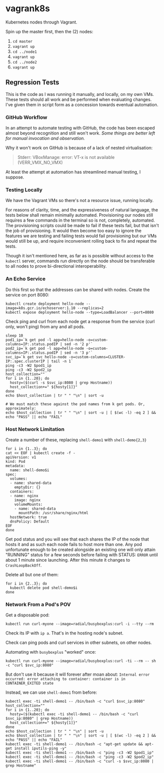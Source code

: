 # vagrank8s

Kubernetes nodes through Vagrant.

Spin up the master first, then the (2) nodes:

1. `cd master`
2. `vagrant up`
3. `cd ../node1`
4. `vagrant up`
5. `cd ../node2`
6. `vagrant up`


## Regression Tests

This is the code as I was running it manually, and locally, on my own VMs.
These tests should all work and be performed when evaluating changes.
I've given them in script form as a concession towards eventual automation.


### GitHub Workflow

In an attempt to automate testing with GitHub, the code has been escaped almost
beyond recognition and still won't work. *Some things are better left for
manual invocation and observation.*

Why it won't work on GitHub is because of a lack of nested virtualisation:

> Stderr: VBoxManage: error: VT-x is not available (VERR_VMX_NO_VMX)

At least the attempt at automation has streamlined manual testing, I suppose.


### Testing Locally

We have the Vagrant VMs so there's not a resource issue, running locally.

For reasons of clarity, time, and the expressiveness of natural language,
the tests below shall remain minimally automated. Provisioning our nodes still
requires a few commands in the terminal so is not, completely, automated. The
provisioning scripts could be made to fail if these tests fail, but that isn't
the job of provisioning. It would then become too easy to ignore the features
we are testing and failing tests would fail provisioning but our VMs would still
be up, and require inconvenient rolling back to fix and repeat the tests.

Though it isn't mentioned here, as far as is possible without access to the
`kubectl` server, commands run directly on the node should be transferable to
all nodes to prove bi-directional interoperability.


### An Echo Service

Do this first so that the addresses can be shared with nodes. Create the
service on port 8080:

```shell
kubectl create deployment hello-node --image=k8s.gcr.io/echoserver:1.10 --replicas=2
kubectl expose deployment hello-node --type=LoadBalancer --port=8080
```

Check ping and curl from each node get a response from the service (curl only,
won't ping) from any and all pods.

```shell
sleep 10
pod1_ip=`k get pod -l app=hello-node -o=custom-columns=IP:.status.podIP | sed -n '2 p'`
pod2_ip=`k get pod -l app=hello-node -o=custom-columns=IP:.status.podIP | sed -n '3 p'`
svc_ip=`k get svc hello-node -o=custom-columns=CLUSTER-IP:.spec.clusterIP | tail -n 1`
ping -c3 -W2 $pod1_ip
ping -c3 -W2 $pod2_ip
host_collection=""
for i in {1..20}; do
  hosty=($(curl -s $svc_ip:8080 | grep Hostname))
  host_collection+=" ${hosty[1]}"
done
echo $host_collection | tr " " "\n" | sort -u

# We must match these against the pod names from k get pods. Or, approximately:
echo $host_collection | tr " " "\n" | sort -u | [ $(wc -l) -eq 2 ] && echo "PASS" || echo "FAIL"
```

### Host Network Limitation

Create a number of these, replacing `shell-demo1` with `shell-demo{2,3}`

```shell
for i in {1..3}; do
cat << EOF | kubectl create -f -
apiVersion: v1
kind: Pod
metadata:
  name: shell-demo$i
spec:
  volumes:
  - name: shared-data
    emptyDir: {}
  containers:
  - name: nginx
    image: nginx
    volumeMounts:
    - name: shared-data
      mountPath: /usr/share/nginx/html
  hostNetwork: true
  dnsPolicy: Default
EOF
done
```

Get pod status and you will see that each shares the IP of the node that hosts
it and as such each node fails to host more than one. Any pod unfortunate enough
to be created alongside an existing one will only attain "RUNNING" status for
a few seconds before failing with STATUS: `ERROR` until about 1 minute since
launching. After this minute it changes to `CrashLoopBackOff`.

Delete all but one of them:

```shell
for i in {2..3}; do
  kubectl delete pod shell-demo$i
done
```


### Network From a Pod's POV

Get a disposable pod:

```shell
kubectl run curl-myone --image=radial/busyboxplus:curl -i --tty --rm
```

Check its IP with `ip a`. That's in the hosting node's subnet.

Check can ping pods and curl services in other subnets, on other nodes.

Automating with `busyboxplus` "worked" once:
```shell
kubectl run curl-myone --image=radial/busyboxplus:curl -ti --rm -- sh -c "curl $svc_ip:8080"
```
But don't use it because it will forever after moan about:
`Internal error occurred: error attaching to container: container is in CONTAINER_EXITED state`


Instead, we can use `shell-demo1` from before:

```shell
kubectl exec -ti shell-demo1 -- /bin/bash -c "curl $svc_ip:8080"
host_collection=""
for i in {1..20}; do
  hosty=($(kubectl exec -ti shell-demo1 -- /bin/bash -c "curl $svc_ip:8080" | grep Hostname))
  host_collection+=" ${hosty[1]}"
done
echo $host_collection | tr " " "\n" | sort -u
echo $host_collection | tr " " "\n" | sort -u | [ $(wc -l) -eq 2 ] && echo "PASS" || echo "FAIL"
kubectl exec -ti shell-demo1 -- /bin/bash -c "apt-get update && apt-get install iputils-ping -y"
kubectl exec -ti shell-demo1 -- /bin/bash -c "ping -c3 -W2 $pod1_ip"
kubectl exec -ti shell-demo1 -- /bin/bash -c "ping -c3 -W2 $pod2_ip"
kubectl exec -ti shell-demo1 -- /bin/bash -c "curl -s $svc_ip:8080 | grep Hostname"
```

